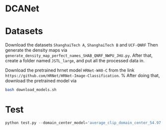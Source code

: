 # DCANet
# Datasets
Download the datasets `ShanghaiTech A`, `ShanghaiTech B` and `UCF-QNRF`
Then generate the density maps via `generate_density_map_perfect_names_SHAB_QNRF_NWPU_JHU.py`.
After that, create a folder named `JSTL_large`, and put all the processed data in.

Download the pretrained hrnet model `HRNet-W40-C` from the link `https://github.com/HRNet/HRNet-Image-Classification`.
%
After doing that, download the pretrained model via
```bash
bash download_models.sh
```

# Test
```python
python test.py --domain_center_model='average_clip_domain_center_54.97'
```